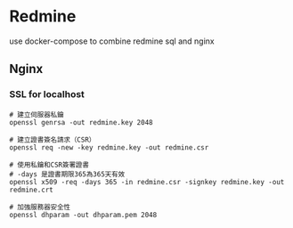 # Redmine

use docker-compose to combine redmine sql and nginx


## Nginx

### SSL for localhost

```shell
# 建立伺服器私鑰
openssl genrsa -out redmine.key 2048

# 建立證書簽名請求（CSR）
openssl req -new -key redmine.key -out redmine.csr

# 使用私鑰和CSR簽署證書
# -days 是證書期限365為365天有效
openssl x509 -req -days 365 -in redmine.csr -signkey redmine.key -out redmine.crt

# 加強服務器安全性
openssl dhparam -out dhparam.pem 2048

```